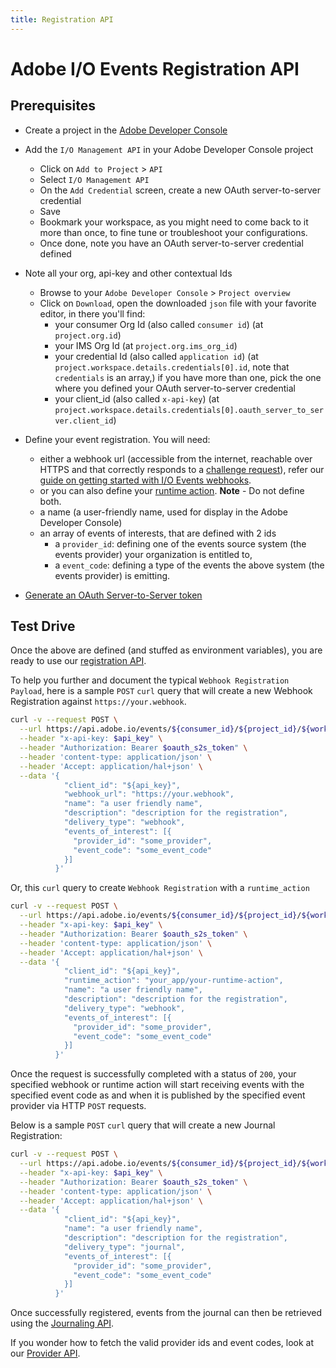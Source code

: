 ```yaml
---
title: Registration API
---
```


# Adobe I/O Events Registration API

## Prerequisites

* Create a project in the [Adobe Developer Console](https://developer.adobe.com/developer-console/docs/guides/projects/projects-empty)

* Add the `I/O Management API` in your Adobe Developer Console project
    * Click on `Add to Project` > `API`
    * Select `I/O Management API`
    * On the `Add Credential` screen, create a new OAuth server-to-server credential
    * Save
    * Bookmark your workspace, as you might need to come back to it more than once, to fine tune or troubleshoot your configurations.
    * Once done, note you have an OAuth server-to-server credential defined
* Note all your org, api-key and other contextual Ids
    * Browse to your `Adobe Developer Console` > `Project overview`
    * Click on `Download`, open the downloaded `json` file with your favorite editor, in there you'll find:
        * your consumer Org Id (also called `consumer id`) (at `project.org.id`)
        * your IMS Org Id (at `project.org.ims_org_id`)
        * your credential Id (also called `application id`) (at `project.workspace.details.credentials[0].id`, note that `credentials` is an array,)
          if you have more than one, pick the one where you defined your OAuth server-to-server credential
        * your client_id (also called `x-api-key`) (at `project.workspace.details.credentials[0].oauth_server_to_server.client_id`)
* Define your event registration. You will need:
    * either a webhook url (accessible from the internet, reachable over HTTPS and that correctly responds to a [challenge request](../../guides/index.md#the-challenge-request)), refer our [guide on getting started with I/O Events webhooks](../../guides/index.md).
    * or you can also define your [runtime action](../../guides/runtime-webhooks/index.md).
      **Note** - Do not define both.
    * a name (a user-friendly name, used for display in the Adobe Developer Console)
    * an array of events of interests, that are defined with 2 ids
        * a `provider_id`: defining one of the events source system (the events provider) your organization is entitled to,
        * a `event_code`: defining a type of the events the above system (the events provider) is emitting.

* [Generate an OAuth Server-to-Server token](https://developer.adobe.com/developer-console/docs/guides/credentials)

## Test Drive

Once the above are defined (and stuffed as environment variables),
you are ready to use our [registration API](../../api.md#tag/Registrations/operation/createRegistration).

To help you further and document the typical `Webhook Registration Payload`,
here is a sample `POST` `curl` query that will create a new Webhook Registration against `https://your.webhook`.

```bash
curl -v --request POST \
  --url https://api.adobe.io/events/${consumer_id}/${project_id}/${workspace_id}/registrations \
  --header "x-api-key: $api_key" \
  --header "Authorization: Bearer $oauth_s2s_token" \
  --header 'content-type: application/json' \
  --header 'Accept: application/hal+json' \
  --data '{
            "client_id": "${api_key}",
            "webhook_url": "https://your.webhook",
            "name": "a user friendly name",
            "description": "description for the registration",
            "delivery_type": "webhook",
            "events_of_interest": [{
              "provider_id": "some_provider",
              "event_code": "some_event_code"
            }]
          }'
```

Or, this `curl` query to create `Webhook Registration` with a `runtime_action`

```bash
curl -v --request POST \
  --url https://api.adobe.io/events/${consumer_id}/${project_id}/${workspace_id}/registrations \
  --header "x-api-key: $api_key" \
  --header "Authorization: Bearer $oauth_s2s_token" \
  --header 'content-type: application/json' \
  --header 'Accept: application/hal+json' \
  --data '{
            "client_id": "${api_key}",
            "runtime_action": "your_app/your-runtime-action",
            "name": "a user friendly name",
            "description": "description for the registration",
            "delivery_type": "webhook",
            "events_of_interest": [{
              "provider_id": "some_provider",
              "event_code": "some_event_code"
            }]
          }'
```

Once the request is successfully completed with a status of `200`, your specified webhook or runtime action will start receiving events with the specified event code as and when it is published by the specified event provider via HTTP `POST` requests.

Below is a sample `POST` `curl` query that will create a new Journal Registration:

```bash
curl -v --request POST \
  --url https://api.adobe.io/events/${consumer_id}/${project_id}/${workspace_id}/registrations \
  --header "x-api-key: $api_key" \
  --header "Authorization: Bearer $oauth_s2s_token" \
  --header 'content-type: application/json' \
  --header 'Accept: application/hal+json' \
  --data '{
            "client_id": "${api_key}",
            "name": "a user friendly name",
            "description": "description for the registration",
            "delivery_type": "journal",
            "events_of_interest": [{
              "provider_id": "some_provider",
              "event_code": "some_event_code"
            }]
          }'
```

Once successfully registered, events from the journal can then be retrieved using the [Journaling API](journaling-api.md).

If you wonder how to fetch the valid provider ids and event codes, look at our [Provider API](provider-api.md).
